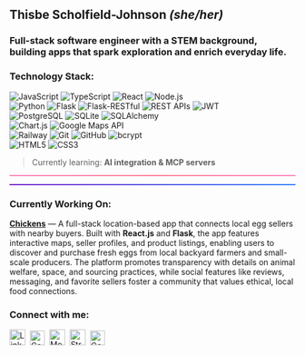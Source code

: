 ## Thisbe Scholfield-Johnson *(she/her)*

### Full-stack software engineer with a STEM background, building apps that spark exploration and enrich everyday life.

### Technology Stack:
<p align="left">

  <!-- Core Languages & Frameworks -->
  <img src="https://img.shields.io/badge/JavaScript-F7DF1E?logo=javascript&logoColor=000&labelColor=F7DF1E&style=for-the-badge" alt="JavaScript" />
  <img src="https://img.shields.io/badge/TypeScript-3178C6?logo=typescript&logoColor=fff&style=for-the-badge" alt="TypeScript" />
  <img src="https://img.shields.io/badge/React-20232A?logo=react&logoColor=61DAFB&style=for-the-badge" alt="React" />
  <img src="https://img.shields.io/badge/Node.js-339933?logo=nodedotjs&logoColor=fff&style=for-the-badge" alt="Node.js" />
  <br/>

  <!-- Backend & APIs -->
  <img src="https://img.shields.io/badge/Python-3776AB?logo=python&logoColor=fff&style=for-the-badge" alt="Python" />
  <img src="https://img.shields.io/badge/Flask-000000?logo=flask&logoColor=fff&style=for-the-badge" alt="Flask" />
  <img src="https://img.shields.io/badge/Flask--RESTful-000000?logo=flask&logoColor=fff&style=for-the-badge" alt="Flask-RESTful" />
  <img src="https://img.shields.io/badge/REST%20APIs-02569B?logo=fastapi&logoColor=fff&style=for-the-badge" alt="REST APIs" />
  <img src="https://img.shields.io/badge/JWT-000000?logo=jsonwebtokens&logoColor=fff&style=for-the-badge" alt="JWT" />
  <br/>

  <!-- Databases -->
  <img src="https://img.shields.io/badge/PostgreSQL-4169E1?logo=postgresql&logoColor=fff&style=for-the-badge" alt="PostgreSQL" />
  <img src="https://img.shields.io/badge/SQLite-003B57?logo=sqlite&logoColor=fff&style=for-the-badge" alt="SQLite" />
  <img src="https://img.shields.io/badge/SQLAlchemy-D71F00?logo=sqlalchemy&logoColor=fff&style=for-the-badge" alt="SQLAlchemy" />
  <br/>

  <!-- Data & Visualization -->
  <img src="https://img.shields.io/badge/Chart.js-FF6384?logo=chartdotjs&logoColor=fff&style=for-the-badge" alt="Chart.js" />
  <img src="https://img.shields.io/badge/Google%20Maps%20API-4285F4?logo=googlemaps&logoColor=fff&style=for-the-badge" alt="Google Maps API" />
  <br/>

  <!-- Deployment & Tools -->
  <img src="https://img.shields.io/badge/Railway-0B0D0E?logo=railway&logoColor=fff&style=for-the-badge" alt="Railway" />
  <img src="https://img.shields.io/badge/Git-F05032?logo=git&logoColor=fff&style=for-the-badge" alt="Git" />
  <img src="https://img.shields.io/badge/GitHub-181717?logo=github&logoColor=fff&style=for-the-badge" alt="GitHub" />
  <img src="https://img.shields.io/badge/bcrypt-00A98F?logo=lock&logoColor=fff&style=for-the-badge" alt="bcrypt" />
  <br/>

  <!-- Frontend & Markup -->
  <img src="https://img.shields.io/badge/HTML5-E34F26?logo=html5&logoColor=fff&style=for-the-badge" alt="HTML5" />
  <img src="https://img.shields.io/badge/CSS3-1572B6?logo=css3&logoColor=fff&style=for-the-badge" alt="CSS3" />

</p>

> Currently learning: **AI integration & MCP servers**
<hr style="height:2px;border:none;background:linear-gradient(to right, #ff7eb9, #ff758c, #ff7eb9);" />


<hr style="height:2px;border:none;background:linear-gradient(to right, #6a11cb, #2575fc);" />


### Currently Working On:
**[Chickens](https://github.com/ThisbeSchoJo/chickens)** — A full-stack location-based app that connects local egg sellers with nearby buyers. Built with **React.js** and **Flask**, the app features interactive maps, seller profiles, and product listings, enabling users to discover and purchase fresh eggs from local backyard farmers and small-scale producers. The platform promotes transparency with details on animal welfare, space, and sourcing practices, while social features like reviews, messaging, and favorite sellers foster a community that values ethical, local food connections.

### Connect with me:
<a href="https://www.linkedin.com/in/thisbe/"><img src="https://cdn.jsdelivr.net/gh/devicons/devicon/icons/linkedin/linkedin-original.svg" height="28" alt="LinkedIn" /></a>&nbsp;
<a href="https://www.codewars.com/users/ThisbeSchoJo"><img src="https://cdn.simpleicons.org/codewars/B1361E" height="26" alt="Codewars" /></a>&nbsp;
<a href="https://medium.com/@thisbeschojo"><img src="https://www.vectorlogo.zone/logos/medium/medium-tile.svg" height="28" alt="Medium" /></a>&nbsp;
<a href="https://www.strava.com/athletes/93340815"><img src="https://www.vectorlogo.zone/logos/strava/strava-icon.svg" height="28" alt="Strava" /></a>&nbsp;
<a href="https://www.goodreads.com/thisbeschojo"><img src="https://cdn.simpleicons.org/goodreads/372213" height="26" alt="Goodreads" /></a>


<!--
**ThisbeSchoJo/ThisbeSchoJo** is a ✨ _special_ ✨ repository because its `README.md` (this file) appears on your GitHub profile.

Here are some ideas to get you started:

- 🔭 I’m currently working on ...
- 🌱 I’m currently learning ...
- 👯 I’m looking to collaborate on ...
- 🤔 I’m looking for help with ...
- 💬 Ask me about ...
- 📫 How to reach me: ...
- 😄 Pronouns: ...
- ⚡ Fun fact: ...
-->
